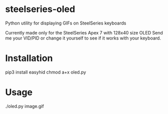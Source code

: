 # steelseries-oled
Python utility for displaying GIFs on SteelSeries keyboards

Currently made only for the SteelSeries Apex 7 with 128x40 size OLED
Send me your VID/PID or change it yourself to see if it works with your keyboard.

# Installation
pip3 install easyhid
chmod a+x oled.py

# Usage
./oled.py image.gif
